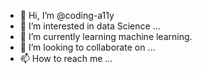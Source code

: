 - 👋 Hi, I’m @coding-a11y
- 👀 I’m interested in data Science ...
- 🌱 I’m currently learning machine learning.
- 💞️ I’m looking to collaborate on ...
- 📫 How to reach me ...

<!---
coding-a11y/coding-a11y is a ✨ special ✨ repository because its `README.md` (this file) appears on your GitHub profile.
You can click the Preview link to take a look at your changes.
--->
